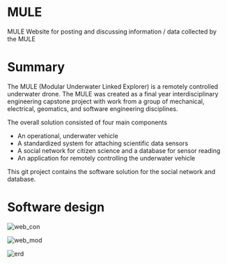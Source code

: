 # MULE
MULE Website for posting and discussing information / data collected by the MULE

# Summary
The MULE (Modular Underwater Linked Explorer) is a remotely controlled underwater drone. The MULE was created as a final year interdisciplinary engineering capstone project with work from a group of mechanical, electrical, geomatics, and software engineering disciplines.

The overall solution consisted of four main components
- An operational, underwater vehicle
- A standardized system for attaching scientific data sensors
- A social network for citizen science and a database for sensor reading
- An application for remotely controlling the underwater vehicle

This git project contains the software solution for the social network and database.

# Software design
![web_con](https://user-images.githubusercontent.com/9398767/44621922-2e359d00-a86c-11e8-9fb8-8569b8bae0d5.png)

![web_mod](https://user-images.githubusercontent.com/9398767/44621927-3392e780-a86c-11e8-94dc-0c60ad764b10.png)

![erd](https://user-images.githubusercontent.com/9398767/44621928-38f03200-a86c-11e8-92c9-a090ef7a477a.png)
